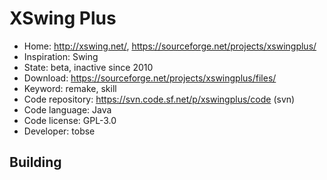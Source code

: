 # XSwing Plus

- Home: http://xswing.net/, https://sourceforge.net/projects/xswingplus/
- Inspiration: Swing
- State: beta, inactive since 2010
- Download: https://sourceforge.net/projects/xswingplus/files/
- Keyword: remake, skill
- Code repository: https://svn.code.sf.net/p/xswingplus/code (svn)
- Code language: Java
- Code license: GPL-3.0
- Developer: tobse

## Building
